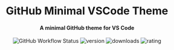 <h1 align='center'> GitHub Minimal VSCode Theme</h1>
<h4 align='center'>A minimal GitHub theme for VS Code</h4>

<div align='center'>
  <img alt="GitHub Workflow Status" src="https://img.shields.io/github/workflow/status/dominicegginton/github-minimal-vscode-theme/CI.svg?maxAge=86400&style=for-the-badge&labelColor=24292e&color=0366d6&label=ci">
  <img alt="version" src="https://img.shields.io/vscode-marketplace/v/dominicegginton.github-minimal-vscode-theme.svg?maxAge=3600&style=for-the-badge&labelColor=24292e&color=0366d6">
  <img alt="downloads" src="https://img.shields.io/visual-studio-marketplace/d/dominicegginton.github-minimal-vscode-theme.svg?maxAge=3600&style=for-the-badge&labelColor=24292e&color=0366d6">
  <img alt="rating" src="https://img.shields.io/visual-studio-marketplace/stars/dominicegginton.github-minimal-vscode-theme.svg?maxAge=86400&style=for-the-badge&labelColor=24292e&color=0366d6">
</div>
